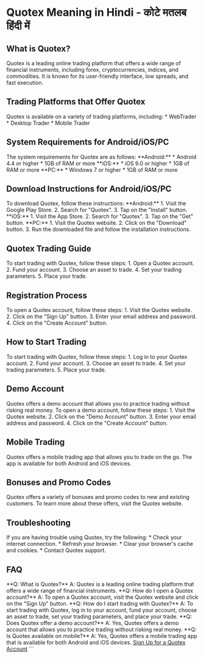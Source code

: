 # Quotex Meaning in Hindi - कोटे मतलब हिंदी में

## What is Quotex?

Quotex is a leading online trading platform that offers a wide range of
financial instruments, including forex, cryptocurrencies, indices, and
commodities. It is known for its user-friendly interface, low spreads,
and fast execution.

## Trading Platforms that Offer Quotex

Quotex is available on a variety of trading platforms, including: \*
WebTrader \* Desktop Trader \* Mobile Trader

## System Requirements for Android/iOS/PC

The system requirements for Quotex are as follows: \*\*Android:\*\* \*
Android 4.4 or higher \* 1GB of RAM or more \*\*iOS:\*\* \* iOS 9.0 or
higher \* 1GB of RAM or more \*\*PC:\*\* \* Windows 7 or higher \* 1GB
of RAM or more

## Download Instructions for Android/iOS/PC

To download Quotex, follow these instructions: \*\*Android:\*\* 1. Visit
the Google Play Store. 2. Search for "Quotex". 3. Tap on the
"Install" button. \*\*iOS:\*\* 1. Visit the App Store. 2. Search
for "Quotex". 3. Tap on the "Get" button. \*\*PC:\*\* 1.
Visit the Quotex website. 2. Click on the "Download" button. 3.
Run the downloaded file and follow the installation instructions.

## Quotex Trading Guide

To start trading with Quotex, follow these steps: 1. Open a Quotex
account. 2. Fund your account. 3. Choose an asset to trade. 4. Set your
trading parameters. 5. Place your trade.

## Registration Process

To open a Quotex account, follow these steps: 1. Visit the Quotex
website. 2. Click on the "Sign Up" button. 3. Enter your email
address and password. 4. Click on the "Create Account" button.

## How to Start Trading

To start trading with Quotex, follow these steps: 1. Log in to your
Quotex account. 2. Fund your account. 3. Choose an asset to trade. 4.
Set your trading parameters. 5. Place your trade.

## Demo Account

Quotex offers a demo account that allows you to practice trading without
risking real money. To open a demo account, follow these steps: 1. Visit
the Quotex website. 2. Click on the "Demo Account" button. 3.
Enter your email address and password. 4. Click on the "Create
Account" button.

## Mobile Trading

Quotex offers a mobile trading app that allows you to trade on the go.
The app is available for both Android and iOS devices.

## Bonuses and Promo Codes

Quotex offers a variety of bonuses and promo codes to new and existing
customers. To learn more about these offers, visit the Quotex website.

## Troubleshooting

If you are having trouble using Quotex, try the following: \* Check your
internet connection. \* Refresh your browser. \* Clear your browser\'s
cache and cookies. \* Contact Quotex support.

## FAQ

\*\*Q: What is Quotex?\*\* A: Quotex is a leading online trading
platform that offers a wide range of financial instruments. \*\*Q: How
do I open a Quotex account?\*\* A: To open a Quotex account, visit the
Quotex website and click on the "Sign Up" button. \*\*Q: How do I
start trading with Quotex?\*\* A: To start trading with Quotex, log in
to your account, fund your account, choose an asset to trade, set your
trading parameters, and place your trade. \*\*Q: Does Quotex offer a
demo account?\*\* A: Yes, Quotex offers a demo account that allows you
to practice trading without risking real money. \*\*Q: Is Quotex
available on mobile?\*\* A: Yes, Quotex offers a mobile trading app that
is available for both Android and iOS devices. [Sign Up for a Quotex
Account](\%22https://traff.sbs/brokerqxsignup\%22) \`\`\`


